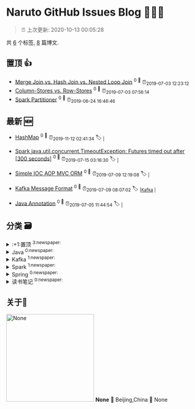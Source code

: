 
# Naruto GitHub Issues Blog :tada::tada::tada:

> :alarm_clock: 上次更新: 2020-10-13 00:05:28

共 [6](https://github.com/naruto2902git/narutoblog/labels) 个标签, [8](https://github.com/naruto2902git/narutoblog/issues) 篇博文.

## 置顶 :thumbsup: 
- [Merge Join vs. Hash Join vs. Nested Loop Join](https://github.com/naruto2902git/narutoblog/issues/3)  <sup>0 :speech_balloon:</sup>  	 :alarm_clock:<sub>2019-07-03 12:23:12</sub> 
- [Column-Stores vs. Row-Stores](https://github.com/naruto2902git/narutoblog/issues/2)  <sup>0 :speech_balloon:</sup>  	 :alarm_clock:<sub>2019-07-03 07:56:14</sub> 
- [Spark Partitioner](https://github.com/naruto2902git/narutoblog/issues/1)  <sup>0 :speech_balloon:</sup>  	 :alarm_clock:<sub>2019-06-24 16:46:46</sub> 
## 最新 :new: 
- [HashMap](https://github.com/naruto2902git/narutoblog/issues/8) <sup>0 :speech_balloon:</sup>  			 :alarm_clock:<sub>2019-11-12 02:41:34</sub> 
 :label: 	<sub>|</sub>

- [Spark java.util.concurrent.TimeoutException: Futures timed out after [300 seconds]](https://github.com/naruto2902git/narutoblog/issues/7) <sup>0 :speech_balloon:</sup>  			 :alarm_clock:<sub>2019-07-15 03:16:30</sub> 
 :label: 	<sub>|</sub>

- [Simple IOC AOP MVC ORM](https://github.com/naruto2902git/narutoblog/issues/6) <sup>0 :speech_balloon:</sup>  			 :alarm_clock:<sub>2019-07-09 12:19:08</sub> 
 :label: 	<sub>|</sub>

- [Kafka Message Format](https://github.com/naruto2902git/narutoblog/issues/5) <sup>0 :speech_balloon:</sup>  			 :alarm_clock:<sub>2019-07-09 08:07:02</sub> 
 :label: 	<sub>|</sub><sub>[Kafka](https://github.com/naruto2902git/narutoblog/labels/Kafka)	|	</sub>

- [Java Annotation](https://github.com/naruto2902git/narutoblog/issues/4) <sup>0 :speech_balloon:</sup>  			 :alarm_clock:<sub>2019-07-05 11:44:54</sub> 
 :label: 	<sub>|</sub>

## 分类  :card_file_box: 

<details>
<summary>:+1:置顶	<sup>3:newspaper:</sup></summary>
- [Merge Join vs. Hash Join vs. Nested Loop Join](https://github.com/naruto2902git/narutoblog/issues/3)  <sup>0 :speech_balloon:</sup>  	 :alarm_clock:<sub>2019-07-03 12:23:12</sub> 
- [Column-Stores vs. Row-Stores](https://github.com/naruto2902git/narutoblog/issues/2)  <sup>0 :speech_balloon:</sup>  	 :alarm_clock:<sub>2019-07-03 07:56:14</sub> 
- [Spark Partitioner](https://github.com/naruto2902git/narutoblog/issues/1)  <sup>0 :speech_balloon:</sup>  	 :alarm_clock:<sub>2019-06-24 16:46:46</sub> 

</details>

<details>
<summary>Java	<sup>0:newspaper:</sup></summary>

</details>

<details>
<summary>Kafka	<sup>1:newspaper:</sup></summary>
- [Kafka Message Format](https://github.com/naruto2902git/narutoblog/issues/5)  <sup>0 :speech_balloon:</sup>  	 :alarm_clock:<sub>2019-07-09 08:07:02</sub> 

</details>

<details>
<summary>Spark	<sup>1:newspaper:</sup></summary>
- [Spark Partitioner](https://github.com/naruto2902git/narutoblog/issues/1)  <sup>0 :speech_balloon:</sup>  	 :alarm_clock:<sub>2019-06-24 16:46:46</sub> 

</details>

<details>
<summary>Spring	<sup>0:newspaper:</sup></summary>

</details>

<details>
<summary>读书笔记	<sup>0:newspaper:</sup></summary>

</details>

## 关于:boy:
[<img alt="None" src="https://avatars2.githubusercontent.com/u/14181870?v=4" width="233"/>](https://github.com/naruto2902git)
**None**
:round_pushpin: Beijing,China
:black_flag: None
